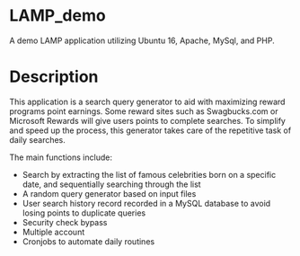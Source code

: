 # LAMP_demo
A demo LAMP application utilizing Ubuntu 16, Apache, MySql, and PHP.

# Description
This application is a search query generator to aid with maximizing reward programs point earnings. Some reward sites such as Swagbucks.com or Microsoft Rewards will give users points to complete searches. To simplify and speed up the process, this generator takes care of the repetitive task of daily searches.

The main functions include:
- Search by extracting the list of famous celebrities born on a specific date, and sequentially searching through the list
- A random query generator based on input files
- User search history record recorded in a MySQL database to avoid losing points to duplicate queries
- Security check bypass
- Multiple account
- Cronjobs to automate daily routines

